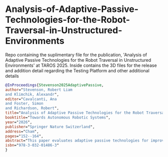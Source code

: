# Analysis-of-Adaptive-Passive-Technologies-for-the-Robot-Traversal-in-Unstructured-Environments
Repo containing the suplimentary file for the publication, 'Analysis of Adaptive Passive Technologies for the Robot Traversal in Unstructured Environments' at TAROS 2025. Inside contains the 3D files for the release and addition detail regarding the Testing Platform and other additional details

```bibtex
@InProceedings{Stevenson2025AdaptivePassive,
author="Stevenson, Robert Liam
and Klimchik, Alexandr",
editor="Cavalcanti, Ana
and Foster, Simon
and Richardson, Robert",
title="Analysis of Adaptive Passive Technologies for the Robot Traversal in Unstructured Environments",
booktitle="Towards Autonomous Robotic Systems",
year="2026",
publisher="Springer Nature Switzerland",
address="Cham",
pages="152--164",
abstract="This paper evaluates adaptive passive technologies for improving robotic locomotion in unstructured environments, focusing specifically on the Passively-Transformable Single-Part Wheel (PaTS-Wheel) and our novel variant, the ``DogBone-Wheel.'' We assessed these wheel designs in authentic woodland environments, measuring their energy efficiency, vibration profiles, and traversal capabilities in comparison to traditional wheels. Our findings demonstrate that the PaTS-Wheel achieved a superior obstacle-climbing ability (70{\%} of wheel diameter vs. 25{\%} for standard wheels), while maintaining remarkably consistent energy consumption across varied terrain types---only a 4{\%} variation compared to 35.7{\%} for standard wheels. The wheel exhibits predictable mechanical behaviour and balanced vibration characteristics, though with 39.8{\%} higher baseline energy consumption than traditional wheels. However, practical limitations, including debris entrapment between flexure components and the need for adequate robot ground clearance, constrain real-world performance. The DogBone-Wheel's modular construction offered manufacturing flexibility, but it reduced traction due to the use of PLA components. These results validate the potential of passive transformation mechanisms to enhance robotic mobility in challenging terrain with consistent energy performance and minimal active control.",
isbn="978-3-032-01486-3"
}
```
